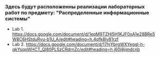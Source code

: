 ### Здесь будут расположенны реализации лабораторных работ по предмету: "Распределенные информационные системы" 

* Lab 1. https://docs.google.com/document/d/1epM9TZHl5H1KJF0xA1e28BRe5W8C6HStduRvu-b1U_A/edit#heading=h.4qfk8lv81rzf
* Lab 2. https://docs.google.com/document/d/17hjYbrgWXYeggl-h-qkYsqoWHCT_QI80PLSzCRdrnZc/edit#heading=h.j60j8jimdcnb
